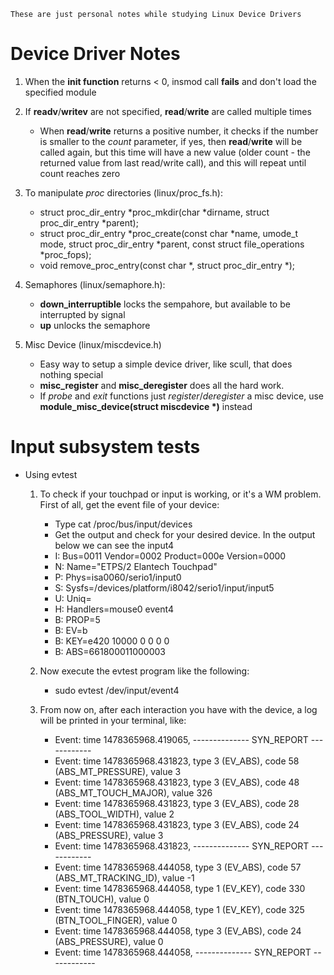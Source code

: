 `These are just personal notes while studying Linux Device Drivers`

Device Driver Notes
===================

1. When the **init function** returns < 0, insmod call **fails** and don't load the specified module
2. If **readv**/**writev** are not specified, **read**/**write** are called multiple times
   - When **read**/**write** returns a positive number, it checks if the number is smaller to the *count* parameter, if yes, then **read**/**write** will be called again, but this time will have a new value (older count - the returned value from last read/write call), and this will repeat until count reaches zero
3. To manipulate *proc* directories (linux/proc_fs.h):
   - struct proc_dir_entry *proc_mkdir(char *dirname, struct proc_dir_entry *parent);
   - struct proc_dir_entry *proc_create(const char *name, umode_t mode, struct proc_dir_entry *parent,
                                          const struct file_operations *proc_fops);
   - void remove_proc_entry(const char *, struct proc_dir_entry *);
   
4. Semaphores (linux/semaphore.h):
   - **down_interruptible** locks the sempahore, but available to be interrupted by signal
   - **up** unlocks the semaphore

5. Misc Device (linux/miscdevice.h)
   - Easy way to setup a simple device driver, like scull, that does nothing special
   - **misc_register** and **misc_deregister** does all the hard work.
   - If *probe* and *exit* functions just *register*/*deregister* a misc device, use **module_misc_device(struct miscdevice \*)**
   instead

Input subsystem tests
=====================
   - Using evtest
      1. To check if your touchpad or input is working, or it's a WM problem. First of all, get the event 
      file of your device:
         - Type cat /proc/bus/input/devices
         - Get the output and check for your desired device. In the output below we can see the input4
         - I: Bus=0011 Vendor=0002 Product=000e Version=0000
         - N: Name="ETPS/2 Elantech Touchpad"
         - P: Phys=isa0060/serio1/input0
         - S: Sysfs=/devices/platform/i8042/serio1/input/input5
         - U: Uniq=
         - H: Handlers=mouse0 event4
         - B: PROP=5
         - B: EV=b
         - B: KEY=e420 10000 0 0 0 0
         - B: ABS=661800011000003

      2. Now execute the evtest program like the following:
         - sudo evtest /dev/input/event4

      3. From now on, after each interaction you have with the device, a log will be printed in your terminal, like:
         - Event: time 1478365968.419065, -------------- SYN_REPORT ------------
         - Event: time 1478365968.431823, type 3 (EV_ABS), code 58 (ABS_MT_PRESSURE), value 3
         - Event: time 1478365968.431823, type 3 (EV_ABS), code 48 (ABS_MT_TOUCH_MAJOR), value 326
         - Event: time 1478365968.431823, type 3 (EV_ABS), code 28 (ABS_TOOL_WIDTH), value 2
         - Event: time 1478365968.431823, type 3 (EV_ABS), code 24 (ABS_PRESSURE), value 3
         - Event: time 1478365968.431823, -------------- SYN_REPORT ------------
         - Event: time 1478365968.444058, type 3 (EV_ABS), code 57 (ABS_MT_TRACKING_ID), value -1
         - Event: time 1478365968.444058, type 1 (EV_KEY), code 330 (BTN_TOUCH), value 0
         - Event: time 1478365968.444058, type 1 (EV_KEY), code 325 (BTN_TOOL_FINGER), value 0
         - Event: time 1478365968.444058, type 3 (EV_ABS), code 24 (ABS_PRESSURE), value 0
         - Event: time 1478365968.444058, -------------- SYN_REPORT ------------
